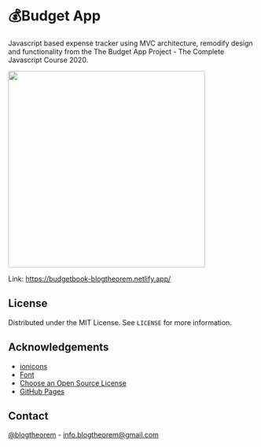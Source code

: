 # 💰Budget App 

Javascript based expense tracker using MVC architecture, remodify design and functionality from the The Budget App Project - The Complete Javascript Course 2020. 

<img src="https://user-images.githubusercontent.com/6918020/98088758-dc571b80-1ea7-11eb-96cf-77e80a2127b7.gif" width="400">

Link: https://budgetbook-blogtheorem.netlify.app/

<!-- LICENSE -->
## License 

Distributed under the MIT License. See `LICENSE` for more information.

<!-- ACKNOWLEDGEMENTS -->
## Acknowledgements
* [ionicons](https://ionicons.com/v2/)
* [Font](https://fonts.google.com/specimen/Hind)
* [Choose an Open Source License](https://choosealicense.com)
* [GitHub Pages](https://pages.github.com)

<!-- CONTACT -->
## Contact 

[@blogtheorem](https://www.instagram.com/blogtheorem) - info.blogtheorem@gmail.com
